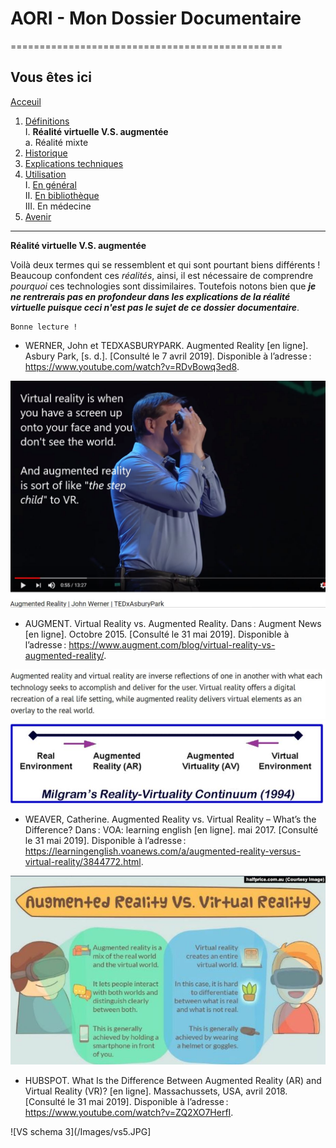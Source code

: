 # AORI - Mon Dossier Documentaire
===============================================

## Vous êtes ici  
[Acceuil](Introduction.md)

1. [Définitions](Definition.md)  
    I. **Réalité virtuelle V.S. augmentée**  
             a. Réalité mixte
2. [Historique](Histoire.md)
3. [Explications techniques](Fonctionnement.md)
4. [Utilisation](utilisation.md)  
     I.   [En général](engeneral.md)  
     II.  [En bibliothèque](bibli.md)  
     III. En médecine  
 5. [Avenir](Avenir.md)

-----------------------------------------------
 **Réalité virtuelle V.S. augmentée**
 
Voilà deux termes qui se ressemblent et qui sont pourtant biens différents ! Beaucoup confondent ces *réalités*, ainsi, il est nécessaire de comprendre *pourquoi* ces technologies sont dissimilaires. Toutefois notons bien que ___je ne rentrerais pas en profondeur dans les explications de la réalité virtuelle puisque ceci n'est pas le sujet de ce dossier documentaire___.

````
Bonne lecture !
````
* WERNER, John et TEDXASBURYPARK. Augmented Reality [en ligne]. Asbury Park, [s. d.]. [Consulté le 7 avril 2019]. Disponible à l’adresse : https://www.youtube.com/watch?v=RDvBowq3ed8.  

![Défintion facile](/Images/vs1.JPG)  
 
* AUGMENT. Virtual Reality vs. Augmented Reality. Dans : Augment News [en ligne]. Octobre 2015. [Consulté le 31 mai 2019]. Disponible à l’adresse : https://www.augment.com/blog/virtual-reality-vs-augmented-reality/.

![VS plus complet](/Images/vs2.JPG)
![VS schema](/Images/vs3.JPG)  
 
 * WEAVER, Catherine. Augmented Reality vs. Virtual Reality – What’s the Difference? Dans : VOA: learning english [en ligne]. mai 2017. [Consulté le 31 mai 2019]. Disponible à l’adresse : https://learningenglish.voanews.com/a/augmented-reality-versus-virtual-reality/3844772.html.
 
 ![VS schema2](/Images/vs4.JPG)  
 
 * HUBSPOT. What Is the Difference Between Augmented Reality (AR) and Virtual Reality (VR)? [en ligne]. Massachussets, USA, avril 2018. [Consulté le 31 mai 2019]. Disponible à l’adresse : https://www.youtube.com/watch?v=ZQ2XO7HerfI.  
  
 ![VS schema 3](/Images/vs5.JPG]
 
 
 
